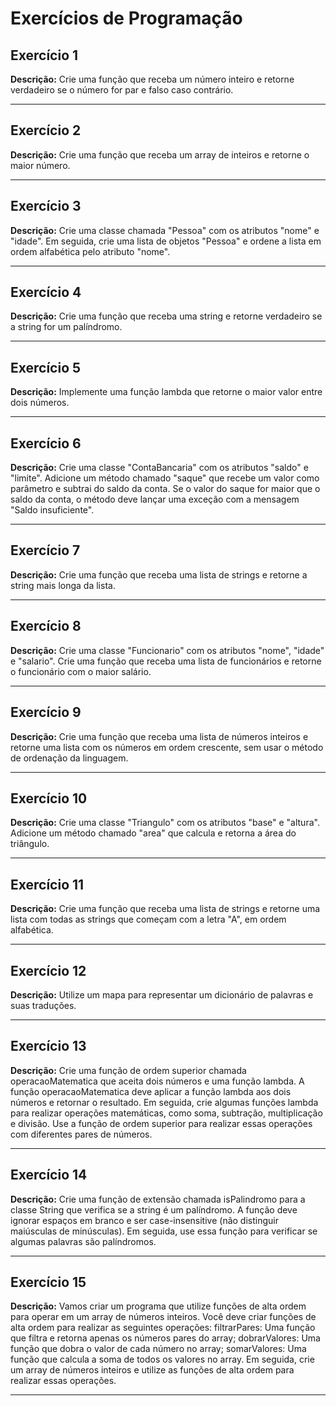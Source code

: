 # Exercícios de Programação

## Exercício 1

**Descrição:**
Crie uma função que receba um número inteiro e retorne verdadeiro se o número for par e falso caso contrário.

---

## Exercício 2

**Descrição:**
Crie uma função que receba um array de inteiros e retorne o maior número.

---

## Exercício 3

**Descrição:**
Crie uma classe chamada "Pessoa" com os atributos "nome" e "idade". Em seguida, crie uma lista de objetos "Pessoa" e ordene a lista em ordem alfabética pelo atributo "nome".

---

## Exercício 4

**Descrição:**
Crie uma função que receba uma string e retorne verdadeiro se a string for um palíndromo.

---

## Exercício 5

**Descrição:**
Implemente uma função lambda que retorne o maior valor entre dois números.

---

## Exercício 6

**Descrição:**
Crie uma classe "ContaBancaria" com os atributos "saldo" e "limite". Adicione um método chamado "saque" que recebe um valor como parâmetro e subtrai do saldo da conta. Se o valor do saque for maior que o saldo da conta, o método deve lançar uma exceção com a mensagem "Saldo insuficiente".

---

## Exercício 7

**Descrição:**
Crie uma função que receba uma lista de strings e retorne a string mais longa da lista.

---

## Exercício 8

**Descrição:**
Crie uma classe "Funcionario" com os atributos "nome", "idade" e "salario". Crie uma função que receba uma lista de funcionários e retorne o funcionário com o maior salário.

---

## Exercício 9

**Descrição:**
Crie uma função que receba uma lista de números inteiros e retorne uma lista com os números em ordem crescente, sem usar o método de ordenação da linguagem.

---

## Exercício 10

**Descrição:**
Crie uma classe "Triangulo" com os atributos "base" e "altura". Adicione um método chamado "area" que calcula e retorna a área do triângulo.

---

## Exercício 11

**Descrição:**
Crie uma função que receba uma lista de strings e retorne uma lista com todas as strings que começam com a letra "A", em ordem alfabética.

---

## Exercício 12

**Descrição:**
Utilize um mapa para representar um dicionário de palavras e suas traduções.

---

## Exercício 13

**Descrição:**
Crie uma função de ordem superior chamada operacaoMatematica que aceita dois números e uma função lambda. A função operacaoMatematica deve aplicar a função lambda aos dois números e retornar o resultado. Em seguida, crie algumas funções lambda para realizar operações matemáticas, como soma, subtração, multiplicação e divisão. Use a função de ordem superior para realizar essas operações com diferentes pares de números.

---

## Exercício 14

**Descrição:**
Crie uma função de extensão chamada isPalindromo para a classe String que verifica se a string é um palíndromo. A função deve ignorar espaços em branco e ser case-insensitive (não distinguir maiúsculas de minúsculas). Em seguida, use essa função para verificar se algumas palavras são palíndromos.

---

## Exercício 15

**Descrição:**
Vamos criar um programa que utilize funções de alta ordem para operar em um array de números inteiros. Você deve criar funções de alta ordem para realizar as seguintes operações: filtrarPares: Uma função que filtra e retorna apenas os números pares do array; dobrarValores: Uma função que dobra o valor de cada número no array; somarValores: Uma função que calcula a soma de todos os valores no array. Em seguida, crie um array de números inteiros e utilize as funções de alta ordem para realizar essas operações.

---
